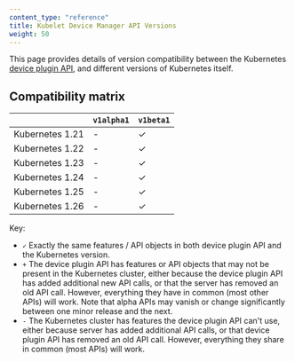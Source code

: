 ```yaml
---
content_type: "reference"
title: Kubelet Device Manager API Versions
weight: 50
---
```


This page provides details of version compatibility between the Kubernetes
[device plugin API](https://github.com/kubernetes/kubelet/tree/master/pkg/apis/deviceplugin),
and different versions of Kubernetes itself.

## Compatibility matrix

|                 |  `v1alpha1` | `v1beta1`   |
|-----------------|-------------|-------------|
| Kubernetes 1.21 |  -          | ✓           |
| Kubernetes 1.22 |  -          | ✓           |
| Kubernetes 1.23 |  -          | ✓           |
| Kubernetes 1.24 |  -          | ✓           |
| Kubernetes 1.25 |  -          | ✓           |
| Kubernetes 1.26 |  -          | ✓           |

Key:

* `✓` Exactly the same features / API objects in both device plugin API and
   the Kubernetes version.
* `+` The device plugin API has features or API objects that may not be present in the
  Kubernetes cluster, either because the device plugin API has added additional new API
  calls, or that the server has removed an old API call. However, everything they have in
  common (most other APIs) will work. Note that alpha APIs may vanish or
  change significantly between one minor release and the next.
* `-` The Kubernetes cluster has features the device plugin API can't use,
  either because server has added additional API calls, or that device plugin API has
  removed an old API call. However, everything they share in common (most APIs) will work.
